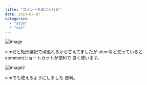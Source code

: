 ```yaml
---
title: "コメントを楽に入れる"
date: 2014-07-07
categories:
  - "atom"
  - "vim"
---
```


![image](http://i.gyazo.com/4018e5f5ca75f1d8e374584233ad577a.gif)

vimだと矩形選択で頑張れるから甘えてましたが
atomなど使っているとcommentショートカットが便利で
良く使います。

![image2](http://i.gyazo.com/d7058adad30b488c066ff44fac5c376b.gif)

vimでも使えるようにしました
便利。
